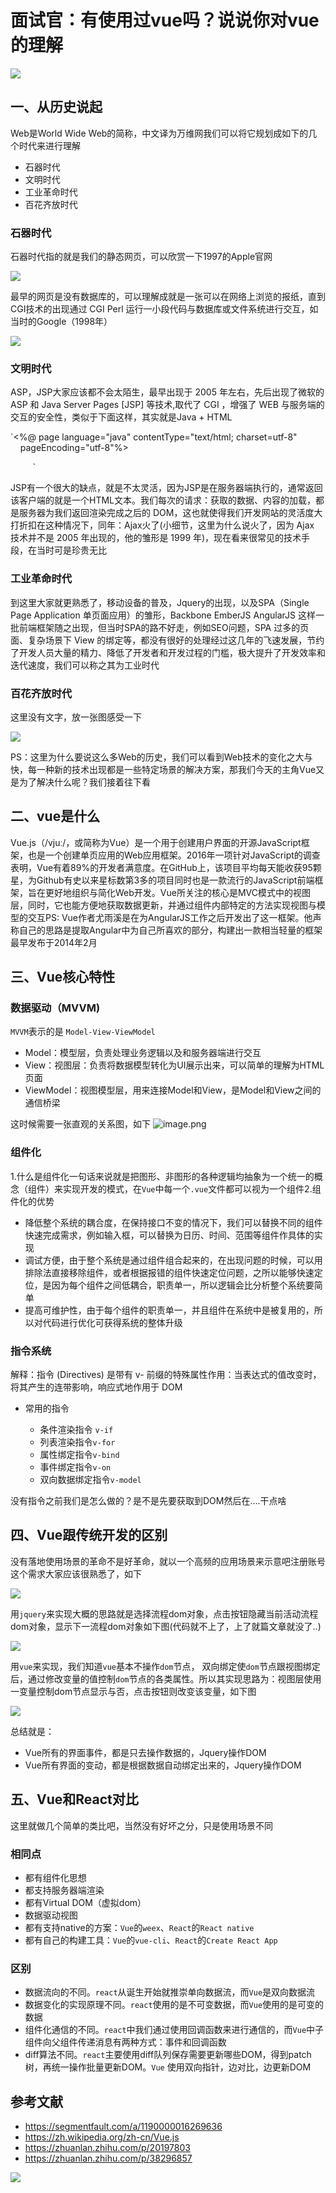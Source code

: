 # 面试官：有使用过vue吗？说说你对vue的理解

![](https://static.vue-js.com/02ac1620-3ac6-11eb-85f6-6fac77c0c9b3.png)

## 一、从历史说起

Web是World Wide Web的简称，中文译为万维网我们可以将它规划成如下的几个时代来进行理解

- 石器时代
- 文明时代
- 工业革命时代
- 百花齐放时代

### 石器时代

石器时代指的就是我们的静态网页，可以欣赏一下1997的Apple官网

 ![](https://static.vue-js.com/1734e450-3ac6-11eb-85f6-6fac77c0c9b3.png)

最早的网页是没有数据库的，可以理解成就是一张可以在网络上浏览的报纸，直到CGI技术的出现通过 CGI Perl 运行一小段代码与数据库或文件系统进行交互，如当时的Google（1998年）

 ![](https://static.vue-js.com/23189000-3ac6-11eb-85f6-6fac77c0c9b3.png)

### 文明时代

ASP，JSP大家应该都不会太陌生，最早出现于 2005 年左右，先后出现了微软的 ASP 和 Java Server Pages \[JSP\] 等技术,取代了 CGI ，增强了 WEB 与服务端的交互的安全性，类似于下面这样，其实就是Java + HTML

`<%@ page language="java" contentType="text/html; charset=utf-8"  
    pageEncoding="utf-8"%>  
<!DOCTYPE html>  
<html>  
<head>  
  <meta charset="utf-8">  
  <title>JSP demo</title>  
</head>  
<body>  
  <img src="http://localhost:8080/web05_session/1.jpg" width=200 height=100 />  
</body>  
</html>  
`

JSP有一个很大的缺点，就是不太灵活，因为JSP是在服务器端执行的，通常返回该客户端的就是一个HTML文本。我们每次的请求：获取的数据、内容的加载，都是服务器为我们返回渲染完成之后的 DOM，这也就使得我们开发网站的灵活度大打折扣在这种情况下，同年：Ajax火了\(小细节，这里为什么说火了，因为 Ajax 技术并不是 2005 年出现的，他的雏形是 1999 年\)，现在看来很常见的技术手段，在当时可是珍贵无比

### 工业革命时代

到这里大家就更熟悉了，移动设备的普及，Jquery的出现，以及SPA（Single Page Application 单页面应用）的雏形，Backbone EmberJS AngularJS 这样一批前端框架随之出现，但当时SPA的路不好走，例如SEO问题，SPA 过多的页面、复杂场景下 View 的绑定等，都没有很好的处理经过这几年的飞速发展，节约了开发人员大量的精力、降低了开发者和开发过程的门槛，极大提升了开发效率和迭代速度，我们可以称之其为工业时代

### 百花齐放时代

这里没有文字，放一张图感受一下


 ![](https://static.vue-js.com/32a6f430-3ac6-11eb-85f6-6fac77c0c9b3.png)

PS：这里为什么要说这么多Web的历史，我们可以看到Web技术的变化之大与快，每一种新的技术出现都是一些特定场景的解决方案，那我们今天的主角Vue又是为了解决什么呢？我们接着往下看

## 二、vue是什么

Vue.js（/vjuː/，或简称为Vue）是一个用于创建用户界面的开源JavaScript框架，也是一个创建单页应用的Web应用框架。2016年一项针对JavaScript的调查表明，Vue有着89\%的开发者满意度。在GitHub上，该项目平均每天能收获95颗星，为Github有史以来星标数第3多的项目同时也是一款流行的JavaScript前端框架，旨在更好地组织与简化Web开发。Vue所关注的核心是MVC模式中的视图层，同时，它也能方便地获取数据更新，并通过组件内部特定的方法实现视图与模型的交互PS: Vue作者尤雨溪是在为AngularJS工作之后开发出了这一框架。他声称自己的思路是提取Angular中为自己所喜欢的部分，构建出一款相当轻量的框架最早发布于2014年2月

## 三、Vue核心特性

### 数据驱动（MVVM\)

`MVVM`表示的是 `Model-View-ViewModel`

- Model：模型层，负责处理业务逻辑以及和服务器端进行交互
- View：视图层：负责将数据模型转化为UI展示出来，可以简单的理解为HTML页面
- ViewModel：视图模型层，用来连接Model和View，是Model和View之间的通信桥梁

这时候需要一张直观的关系图，如下
 ![image.png](https://static.vue-js.com/4402c560-3ac6-11eb-85f6-6fac77c0c9b3.png)

### 组件化

1.什么是组件化一句话来说就是把图形、非图形的各种逻辑均抽象为一个统一的概念（组件）来实现开发的模式，在`Vue`中每一个`.vue`文件都可以视为一个组件2.组件化的优势

- 降低整个系统的耦合度，在保持接口不变的情况下，我们可以替换不同的组件快速完成需求，例如输入框，可以替换为日历、时间、范围等组件作具体的实现
- 调试方便，由于整个系统是通过组件组合起来的，在出现问题的时候，可以用排除法直接移除组件，或者根据报错的组件快速定位问题，之所以能够快速定位，是因为每个组件之间低耦合，职责单一，所以逻辑会比分析整个系统要简单
- 提高可维护性，由于每个组件的职责单一，并且组件在系统中是被复用的，所以对代码进行优化可获得系统的整体升级

### 指令系统

解释：指令 \(Directives\) 是带有 v- 前缀的特殊属性作用：当表达式的值改变时，将其产生的连带影响，响应式地作用于 DOM

- 常用的指令

  - 条件渲染指令 `v-if`
  - 列表渲染指令`v-for`
  - 属性绑定指令`v-bind`
  - 事件绑定指令`v-on`
  - 双向数据绑定指令`v-model`

没有指令之前我们是怎么做的？是不是先要获取到DOM然后在....干点啥

## 四、Vue跟传统开发的区别

没有落地使用场景的革命不是好革命，就以一个高频的应用场景来示意吧注册账号这个需求大家应该很熟悉了，如下

 ![](https://static.vue-js.com/5ae84840-3ac6-11eb-ab90-d9ae814b240d.png)

用`jquery`来实现大概的思路就是选择流程dom对象，点击按钮隐藏当前活动流程dom对象，显示下一流程dom对象如下图\(代码就不上了，上了就篇文章就没了..\)

 ![](https://static.vue-js.com/65f89e60-3ac6-11eb-85f6-6fac77c0c9b3.png)

用`vue`来实现，我们知道`vue`基本不操作`dom`节点， 双向绑定使`dom`节点跟视图绑定后，通过修改变量的值控制`dom`节点的各类属性。所以其实现思路为：视图层使用一变量控制dom节点显示与否，点击按钮则改变该变量，如下图

 ![](https://static.vue-js.com/6f916fb0-3ac6-11eb-ab90-d9ae814b240d.png)

总结就是：

- Vue所有的界面事件，都是只去操作数据的，Jquery操作DOM
- Vue所有界面的变动，都是根据数据自动绑定出来的，Jquery操作DOM

## 五、Vue和React对比

这里就做几个简单的类比吧，当然没有好坏之分，只是使用场景不同

### 相同点

- 都有组件化思想
- 都支持服务器端渲染
- 都有Virtual DOM（虚拟dom）
- 数据驱动视图
- 都有支持native的方案：`Vue`的`weex`、`React`的`React native`
- 都有自己的构建工具：`Vue`的`vue-cli`、`React`的`Create React App`

### 区别

- 数据流向的不同。`react`从诞生开始就推崇单向数据流，而`Vue`是双向数据流
- 数据变化的实现原理不同。`react`使用的是不可变数据，而`Vue`使用的是可变的数据
- 组件化通信的不同。`react`中我们通过使用回调函数来进行通信的，而`Vue`中子组件向父组件传递消息有两种方式：事件和回调函数
- diff算法不同。`react`主要使用diff队列保存需要更新哪些DOM，得到patch树，再统一操作批量更新DOM。`Vue` 使用双向指针，边对比，边更新DOM

## 参考文献

- https://segmentfault.com/a/1190000016269636
- https://zh.wikipedia.org/zh-cn/Vue.js
- https://zhuanlan.zhihu.com/p/20197803
- https://zhuanlan.zhihu.com/p/38296857

 ![](https://static.vue-js.com/821b87b0-3ac6-11eb-ab90-d9ae814b240d.png)
